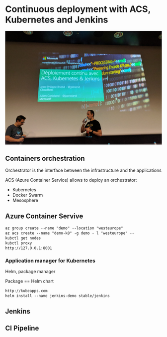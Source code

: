 # Continuous deployment with ACS, Kubernetes and Jenkins

![cd-acs-kubernetes-jenkins](img/cd-acs-kubernetes-jenkins.jpg)

## Containers orchestration

Orchestrator is the interface between the infrastructure and the applications

ACS (Azure Container Service) allows to deploy an orchestrator:
- Kubernetes
- Docker Swarm
- Mesosphere

## Azure Container Servive

    az group create --name "demo" --location "westeurope"
    az acs create --name "demo-k8" -g demo - l "westeurope" --
    kubctl get nodes
    kubctl proxy
    http://127.0.0.1:8001

### Application manager for Kubernetes

Helm, package manager

Package == Helm chart

    http://kubeapps.com
    helm install --name jenkins-demo stable/jenkins

## Jenkins

## CI Pipeline
